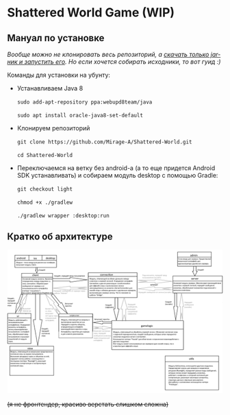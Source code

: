 # Shattered World Game (WIP)

## Мануал по установке

*Вообще можно не клонировать весь репозиторий, а [скачать только jar-ник и запустить его](
        https://github.com/Mirage-A/Shattered-World/raw/master/SW%20-%20Game.jar
      ). Но если хочется собирать исходники, то вот гуид :)*

Команды для установки на убунту:

 + Устанавливаем Java 8
    
    `sudo add-apt-repository ppa:webupd8team/java`
    
    `sudo apt install oracle-java8-set-default`
    
 + Клонируем репозиторий

    `git clone https://github.com/Mirage-A/Shattered-World.git`
    
    `cd Shattered-World`
    
 + Переключаемся на ветку без android-а (а то еще придется Android SDK устанавливать) и собираем модуль desktop с помощью Gradle:

    `git checkout light`
        
    `chmod +x ./gradlew`
        
    `./gradlew wrapper :desktop:run`
    
## Кратко об архитектуре

![](arch.png)

~~(я не фронтендер, красиво верстать слишком сложна)~~
<!-- 
![](art.png)

Shattered World is an RPG that i develop in my free time

There is A LOT of work to be done to make my dreams come true, but one can always try what is done at the moment (currently nothing) by downloading game [here](https://mirage-a.github.io) and launching downloaded .jar file with Java

And yes, i draw everyfin in Paint ;)

One day i'll complete it :) (if i wont be expelled earlier)

-->
